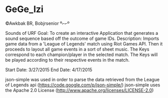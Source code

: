 # GeGe_Izi

©Awkbak BR, Bobjrsenior
º⌐⌐º
 
Sounds of URF
Goal: To create an interactive Application that generates a sound sequence based off the outcome of game IDs.
Description: Imports game data from a 'League of Legends' match using Riot Games API.
Then it proceeds to layout all game events in a sort of sheet music.
The Keys correspond to each champion/player in the selected match.
The Keys will be played according to their respective events in the match.

Start Date: 3/27/2015
End Date: 4/17/2015

json-simple was used in order to parse the data retrieved from the League of Legends api (https://code.google.com/p/json-simple/)
json-simple uses the Apache 2.0 License (http://www.apache.org/licenses/LICENSE-2.0)
